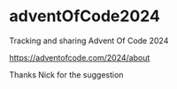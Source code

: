 # adventOfCode2024
Tracking and sharing Advent Of Code 2024

https://adventofcode.com/2024/about

Thanks Nick for the suggestion
